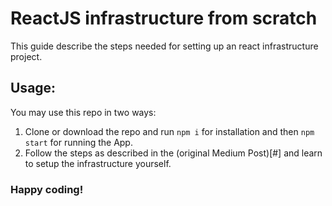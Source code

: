 # ReactJS infrastructure from scratch
This guide describe the steps needed for setting up an react infrastructure project.

## Usage:
You may use this repo in two ways:

1. Clone or download the repo and run `npm i` for installation and then `npm start` for running the App.
2. Follow the steps as described in the (original Medium Post)[#] and learn to setup the infrastructure yourself.  

### Happy coding!